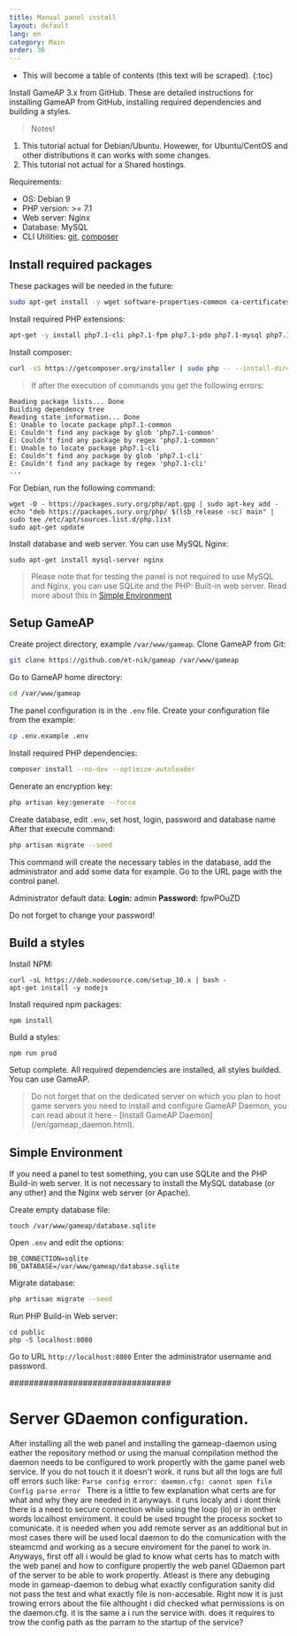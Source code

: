 ```yaml
---
title: Manual panel install
layout: default
lang: en
category: Main
order: 30
---
```


* This will become a table of contents (this text will be scraped).
{:toc}

Install GameAP 3.x from GitHub. These are detailed instructions for installing GameAP from GitHub, installing required dependencies and building a styles.

> Notes!
1. This tutorial actual for Debian/Ubuntu. Howewer, for Ubuntu/CentOS and other distributions it can works with some changes.
2. This tutorial not actual for a Shared hostings.

Requirements:
* OS: Debian 9
* PHP version: >= 7.1
* Web server: Nginx
* Database: MySQL
* CLI Utilities: [git](requirements.html#git), [composer](requirements.html#composer)

## Install required packages

These packages will be needed in the future:
```bash
sudo apt-get install -y wget software-properties-common ca-certificates apt-transport-https gnupg curl lsb-release
```

Install required PHP extensions:
```bash
apt-get -y install php7.1-cli php7.1-fpm php7.1-pdo php7.1-mysql php7.1-redis php7.1-gd php7.1-mcrypt php7.1-curl php7.1-bz2 php7.1-xml php7.1-mbstring php7.1-bcmath
```

Install composer:
```bash
curl -sS https://getcomposer.org/installer | sudo php -- --install-dir=/usr/local/bin --filename=composer
```

> If after the execution of commands you get the following errors:
```
Reading package lists... Done
Building dependency tree       
Reading state information... Done
E: Unable to locate package php7.1-common
E: Couldn't find any package by glob 'php7.1-common'
E: Couldn't find any package by regex 'php7.1-common'
E: Unable to locate package php7.1-cli
E: Couldn't find any package by glob 'php7.1-cli'
E: Couldn't find any package by regex 'php7.1-cli'
...
```
For Debian, run the following command:
```
wget -O - https://packages.sury.org/php/apt.gpg | sudo apt-key add -
echo "deb https://packages.sury.org/php/ $(lsb_release -sc) main" | sudo tee /etc/apt/sources.list.d/php.list
sudo apt-get update
```

Install database and web server. You can use MySQL Nginx:

```
sudo apt-get install mysql-server nginx
```

> Please note that for testing the panel is not required to use MySQL and Nginx, you can use SQLite and the PHP: Built-in web server.
Read more about this in [Simple Environment](#simple-environment)

## Setup GameAP

Create project directory, example `/var/www/gameap`. Clone GameAP from Git:
```bash
git clone https://github.com/et-nik/gameap /var/www/gameap
```

Go to GameAP home directory:

```bash
cd /var/www/gameap
```

The panel configuration is in the `.env` file. Create your configuration file from the example:
```bash
cp .env.example .env
```

Install required PHP dependencies:
```bash
composer install --no-dev --optimize-autoloader
```

Generate an encryption key:
```bash
php artisan key:generate --force
```

Create database, edit `.env`, set host, login, password and database name
After that execute command:
```bash
php artisan migrate --seed
```

This command will create the necessary tables in the database, add the administrator and add some data for example.
Go to the URL page with the control panel.

Administrator default data:
**Login:** admin
**Password:** fpwPOuZD

Do not forget to change your password!

## Build a styles

Install NPM:
```
curl -sL https://deb.nodesource.com/setup_10.x | bash -
apt-get install -y nodejs
```

Install required npm packages:
```
npm install
```

Build a styles:
```
npm run prod
```

Setup complete. All required dependencies are installed, all styles builded. You can use GameAP.

> Do not forget that on the dedicated server on which you plan to host game servers you need to install and configure GameAP Daemon, you can read about it here - [Install GameAP Daemon] (/en/gameap_daemon.html).

## Simple Environment

If you need a panel to test something, you can use SQLite and the PHP Build-in web server. It is not necessary to install the MySQL database (or any other) and the Nginx web server (or Apache).

Create empty database file:
```
touch /var/www/gameap/database.sqlite
```

Open `.env` and edit the options:
```
DB_CONNECTION=sqlite
DB_DATABASE=/var/www/gameap/database.sqlite
```

Migrate database:
```bash
php artisan migrate --seed
```

Run PHP Build-in Web server:
```
cd public
php -S localhost:8080
```

Go to URL `http://localhost:8080`
Enter the administrator username and password.

#################################
# Server GDaemon configuration.
After installing all the web panel and installing the gameap-daemon using eather the repository method or using the manual compilation method the daemon needs to be configured to work propertly with the game panel web service. If you do not touch it it doesn't work. it runs but all the logs are full off errors such like:
`Parse config error: daemon.cfg: cannot open file
Config parse error
`
There is a little to few explanation what certs are for what and why they are needed in it anyways. it runs localy and i dont think there is a need to secure connection while using the loop (lo) or in onther words localhost enviroment. it could be used trought the process socket to comunicate. it is needed when you add remote server as an additional but in most cases there will be used local daemon to do the comunication with the steamcmd and working as a secure enviroment for the panel to work in. 
Anyways, first off all i would be glad to know what certs has to match with the web panel and how to configure propertly the web panel GDaemon part of the server to be able to work propertly. Atleast is there any debuging mode in gameap-daemon to debug what exactly configuration sanity did not pass the test and what exactly file is non-accesable. Right now it is just trowing errors about the file althought i did checked what permissions is on the daemon.cfg. it is the same a i run the service with. does it requires to trow the config path as the parram to the startup of the service?
